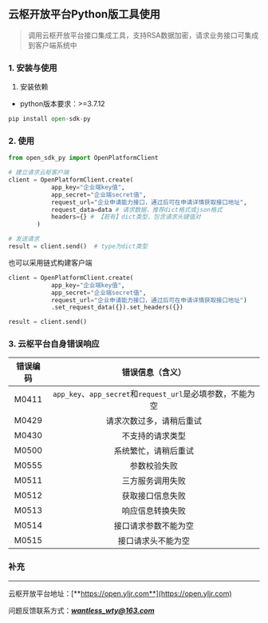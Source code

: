 ## 云枢开放平台Python版工具使用

> 调用云枢开放平台接口集成工具，支持RSA数据加密，请求业务接口可集成到客户端系统中

### 1. 安装与使用

1. 安装依赖

- python版本要求：>=3.7.12

```python
pip install open-sdk-py
```

### 2. 使用

```python
from open_sdk_py import OpenPlatformClient

# 建立请求云枢客户端
client = OpenPlatformClient.create(
            app_key="企业端key值",
            app_secret="企业端secret值",
            request_url="企业申请能力接口，通过后可在申请详情获取接口地址",
            request_data=data # 请求数据，推荐dict格式或json格式
            headers={} # 【若有】dict类型，包含请求头键值对
        )

# 发送请求
result = client.send()  # type为dict类型
```

也可以采用链式构建客户端
```python
client = OpenPlatformClient.create(
            app_key="企业端key值",
            app_secret="企业端secret值",
            request_url="企业申请能力接口，通过后可在申请详情获取接口地址")
            .set_request_data({}).set_headers({})

result = client.send()
```

### 3. 云枢平台自身错误响应

|错误编码|错误信息（含义）|
|:---:|:---:|
|M0411|`app_key`、`app_secret`和`request_url`是必填参数，不能为空|
|M0429|请求次数过多，请稍后重试|
|M0430|不支持的请求类型|
|M0500|系统繁忙，请稍后重试|
|M0555|参数校验失败|
|M0511|三方服务调用失败|
|M0512|获取接口信息失败|
|M0513|响应信息转换失败|
|M0514|接口请求参数不能为空|
|M0515|接口请求头不能为空|

### 补充

---

云枢开放平台地址：[**https://open.yljr.com**](https://open.yljr.com)

问题反馈联系方式：***wantless_wty@163.com***